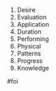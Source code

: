 1. Desire
2. Evaluation
3. Application
4. Duration
5. Performing
6. Physical
7. Patterns
8. Progress
9. Knowledge

#foi

 